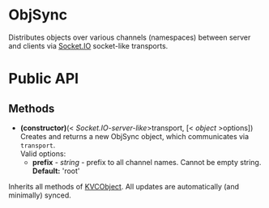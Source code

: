 ObjSync
=========

Distributes objects over various channels (namespaces) between server and clients
via [Socket.IO](http://socket.io) socket-like transports.

Public API
==========
Methods
-------
* **(constructor)**(< _Socket.IO-server-like_>transport, [< _object_ >options])  
    Creates and returns a new ObjSync object, which communicates via `transport`.  
    Valid options:
    * **prefix** - _string_ - prefix to all channel names. Cannot be empty
    string.
    **Default:** 'root'

Inherits all methods of [KVCObject](https://github.com/martinvl/KVCObject). All
updates are automatically (and minimally) synced.
